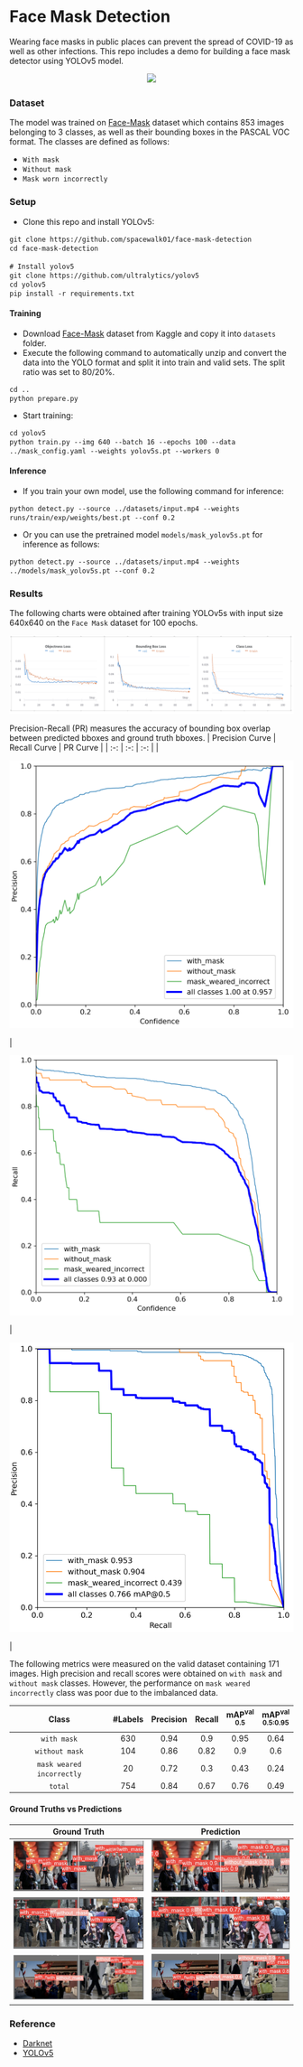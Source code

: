 # Face Mask Detection
Wearing face masks in public places can prevent the spread of COVID-19 as well as other infections. This repo includes a demo for building a face mask detector using YOLOv5 model. 
<p align="center"> <img src="results/anim.gif" /></p>

### Dataset
The model was trained on [Face-Mask](https://www.kaggle.com/andrewmvd/face-mask-detection) dataset which contains 853 images belonging to 3 classes, as well as their bounding boxes in the PASCAL VOC format. The classes are defined as follows:
* `With mask`
* `Without mask`
* `Mask worn incorrectly`

### Setup
* Clone this repo and install YOLOv5:
```
git clone https://github.com/spacewalk01/face-mask-detection
cd face-mask-detection

# Install yolov5
git clone https://github.com/ultralytics/yolov5
cd yolov5
pip install -r requirements.txt
```

#### Training
* Download [Face-Mask](https://www.kaggle.com/andrewmvd/face-mask-detection) dataset from Kaggle and copy it into `datasets` folder. 
* Execute the following command to automatically unzip and convert the data into the YOLO format and split it into train and valid sets. The split ratio was set to 80/20%.
```
cd ..
python prepare.py
```
* Start training:
```
cd yolov5
python train.py --img 640 --batch 16 --epochs 100 --data ../mask_config.yaml --weights yolov5s.pt --workers 0
```
#### Inference
* If you train your own model, use the following command for inference:
```
python detect.py --source ../datasets/input.mp4 --weights runs/train/exp/weights/best.pt --conf 0.2
```
* Or you can use the pretrained model `models/mask_yolov5s.pt` for inference as follows:
```
python detect.py --source ../datasets/input.mp4 --weights ../models/mask_yolov5s.pt --conf 0.2
```

### Results
The following charts were obtained after training YOLOv5s with input size 640x640 on the `Face Mask` dataset for 100 epochs.

<p align="center">
  <img src="results/loss_curve.png" />
</p>

Precision-Recall (PR) measures the accuracy of bounding box overlap between predicted bboxes and ground truth bboxes. 
| Precision Curve | Recall Curve | PR Curve |
| :-: | :-: | :-: |
| <p align="center"> <img src="results/P_curve.png"/></p> | <p align="center"> <img src="results/R_curve.png"/></p> | <p align="center"> <img src="results/PR_curve.png"/></p> |

The following metrics were measured on the valid dataset containing 171 images. High precision and recall scores were obtained on `with mask` and `without mask` classes. However, the performance on `mask weared incorrectly` class was poor due to the imbalanced data.

| Class | #Labels | Precision | Recall | mAP<sup>val<br>0.5 | mAP<sup>val<br>0.5:0.95 |
| :-: | :-: | :-: | :-: | :-: | :-: |
| `with mask` | 630 | 0.94 | 0.9 | 0.95 | 0.64 |
| `without mask` | 104 | 0.86 | 0.82 |  0.9 |  0.6 |
| `mask weared incorrectly` | 20 | 0.72 | 0.3 | 0.43 | 0.24 |
| `total` | 754 | 0.84 | 0.67 | 0.76 | 0.49 |

#### Ground Truths vs Predictions

| Ground Truth | Prediction | 
| :-: | :-: |
| ![](results/gt1.png) | ![](results/pred1.png) |
| ![](results/gt2a.png) | ![](results/pred2a.png) | 
| ![](results/gt3.png) | ![](results/pred3.png) | 
  
### Reference

* [Darknet](https://github.com/pjreddie/darknet/blob/master/scripts/voc_label.py)
* [YOLOv5](https://github.com/ultralytics/yolov5)
